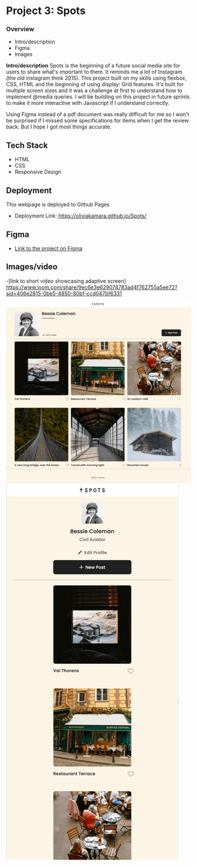 # Project 3: Spots

### Overview

- Intro/description
- Figma
- Images

**Intro/description**
Spots is the beginning of a future social media site for users to share what's important to them. It reminds me a lot of Instagram (the old instagram think 2015). This project built on my skills using flexbox, CSS, HTML and the beginning of using display: Grid features. It's built for multiple screen sizes and it was a challenge at first to understand how to implement @media queries. I will be building on this project in future sprints to make it more interactive with Javascript if I understand correctly.

Using Figma instead of a pdf document was really difficult for me so I won't be surprised if I missed some specifications for items when I get the review back. But I hope I got most things accurate.

## Tech Stack

- HTML
- CSS
- Responsive Design

## Deployment

This webpage is deployed to Github Pages

- Deployment Link: https://oliviakamara.github.io/Spots/

## Figma

- [Link to the project on Figma](https://www.figma.com/file/BBNm2bC3lj8QQMHlnqRsga/Sprint-3-Project-%E2%80%94-Spots?type=design&node-id=2%3A60&mode=design&t=afgNFybdorZO6cQo-1)

## Images/video

-[link to short video showcasing adaptive screen] https://www.loom.com/share/9ec6e3e629074783ad4f762755a5ee72?sid=406e2815-0be5-4850-80bf-ccd047bf6331

![desktop view](images/spots-desktop.png)
![mobile view](images/spots-mobile.png)
